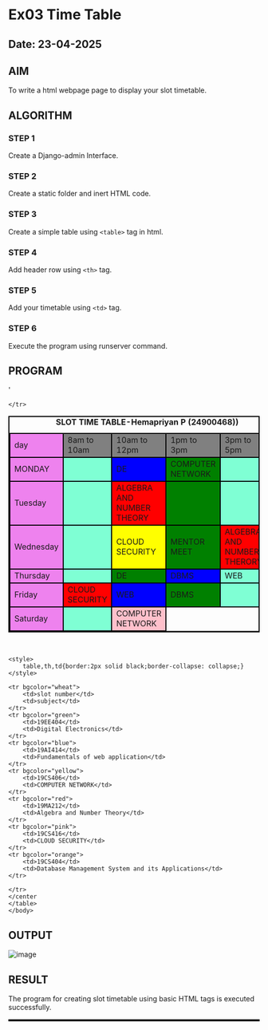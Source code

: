 # Ex03 Time Table
## Date: 23-04-2025

## AIM
To write a html webpage page to display your slot timetable.

## ALGORITHM
### STEP 1
Create a Django-admin Interface.

### STEP 2
Create a static folder and inert HTML code.

### STEP 3
Create a simple table using ```<table>``` tag in html.

### STEP 4
Add header row using ```<th>``` tag.

### STEP 5
Add your timetable using ```<td>``` tag.

### STEP 6
Execute the program using runserver command.

## PROGRAM
<table>'
    <style>
         table,th,td{border:2px solid black;
        border-collapse:collapse;}
    </style>
    <caption align="center"><b>SLOT TIME TABLE-Hemapriyan P (24900468))</b></caption>
    <tr>
        <td bgcolor="violet">day</td>
        <td bgcolor="grey">8am to 10am</td>
        <td bgcolor="grey">10am to 12pm</td>
        <td bgcolor="grey">1pm to 3pm</td>
        <td bgcolor="grey">3pm to 5pm</td>
    </tr>
    <tr>
    <td bgcolor="violet">MONDAY</td>
    <td bgcolor="aquamarine"></td>
    <td bgcolor="blue">DE</td>
    <td bgcolor="green">COMPUTER NETWORK</td>
    <td bgcolor="aquamarine"></td>
    </tr>
    <tr>
    <td bgcolor="violet">Tuesday</td>
    <td bgcolor="aquamarine"></td>
    <td bgcolor="red">ALGEBRA AND NUMBER THEORY</td>
    <td bgcolor="green"></td>
    <td bgcolor="aquamarine"></td>
    </tr>
    <tr>
    <td bgcolor="violet">Wednesday</td>
    <td bgcolor="aquamarine"></td>
    <td bgcolor="yellow">CLOUD SECURITY</td>
    <td bgcolor="green">MENTOR MEET</td>
    <td bgcolor="red">ALGEBRA AND NUMBER THERORY</td>
    <td bgcolor="aquamarine"></td>
    <td bgcolor="aquamarine"></td>
    </tr>
    <tr>
    <td bgcolor="violet">Thursday</td>
    <td bgcolor="aquamarine"></td>
    <td bgcolor="green">DE</td>
    <td bgcolor="blue">DBMS</td>
    <td bgcolor="aquamarine">WEB</td>
    </tr>
    <tr>
    <td bgcolor="violet">Friday</td>
    <td bgcolor="red">CLOUD SECURITY</td>
    <td bgcolor="blue">WEB</td>
    <td bgcolor="green">DBMS</td>
    <td bgcolor="aquamarine"></td>
    </tr>
    <tr>
    <td bgcolor="violet">Saturday</td>
    <td bgcolor="aquamarine"></td>
    <td bgcolor="pink">COMPUTER NETWORK</td>

    </tr>

</table><br>


<table>

    <style>
        table,th,td{border:2px solid black;border-collapse: collapse;}
    </style>

    <tr bgcolor="wheat">
        <td>slot number</td>
        <td>subject</td>
    </tr>
    <tr bgcolor="green">
        <td>19EE404</td>
        <td>Digital Electronics</td>
    </tr>
    <tr bgcolor="blue">
        <td>19AI414</td>
        <td>Fundamentals of web application</td>
    </tr>
    <tr bgcolor="yellow">
        <td>19CS406</td>
        <td>COMPUTER NETWORK</td>
    </tr>
    <tr bgcolor="red">
        <td>19MA212</td>
        <td>Algebra and Number Theory</td>
    </tr>
    <tr bgcolor="pink">
        <td>19CS416</td>
        <td>CLOUD SECURITY</td>
    </tr>
    <tr bgcolor="orange">
        <td>19CS404</td>
        <td>Database Management System and its Applications</td>
    </tr>
    
    </tr>
    </center
    </table>
    </body>

## OUTPUT
![image](https://github.com/user-attachments/assets/4e660f82-a457-45af-b1a1-d34e0ff4e325)



## RESULT
The program for creating slot timetable using basic HTML tags is executed successfully.
